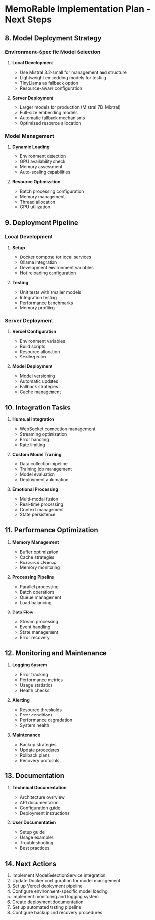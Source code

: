 # MemoRable Implementation Plan - Next Steps

## 8. Model Deployment Strategy

### Environment-Specific Model Selection
1. **Local Development**
   - Use Mistral 3.2-small for management and structure
   - Lightweight embedding models for testing
   - TinyLlama as fallback option
   - Resource-aware configuration

2. **Server Deployment**
   - Larger models for production (Mistral 7B, Mixtral)
   - Full-size embedding models
   - Automatic fallback mechanisms
   - Optimized resource allocation

### Model Management
1. **Dynamic Loading**
   - Environment detection
   - GPU availability check
   - Memory assessment
   - Auto-scaling capabilities

2. **Resource Optimization**
   - Batch processing configuration
   - Memory management
   - Thread allocation
   - GPU utilization

## 9. Deployment Pipeline

### Local Development
1. **Setup**
   - Docker compose for local services
   - Ollama integration
   - Development environment variables
   - Hot reloading configuration

2. **Testing**
   - Unit tests with smaller models
   - Integration testing
   - Performance benchmarks
   - Memory profiling

### Server Deployment
1. **Vercel Configuration**
   - Environment variables
   - Build scripts
   - Resource allocation
   - Scaling rules

2. **Model Deployment**
   - Model versioning
   - Automatic updates
   - Fallback strategies
   - Cache management

## 10. Integration Tasks

1. **Hume.ai Integration**
   - WebSocket connection management
   - Streaming optimization
   - Error handling
   - Rate limiting

2. **Custom Model Training**
   - Data collection pipeline
   - Training job management
   - Model evaluation
   - Deployment automation

3. **Emotional Processing**
   - Multi-modal fusion
   - Real-time processing
   - Context management
   - State persistence

## 11. Performance Optimization

1. **Memory Management**
   - Buffer optimization
   - Cache strategies
   - Resource cleanup
   - Memory monitoring

2. **Processing Pipeline**
   - Parallel processing
   - Batch operations
   - Queue management
   - Load balancing

3. **Data Flow**
   - Stream processing
   - Event handling
   - State management
   - Error recovery

## 12. Monitoring and Maintenance

1. **Logging System**
   - Error tracking
   - Performance metrics
   - Usage statistics
   - Health checks

2. **Alerting**
   - Resource thresholds
   - Error conditions
   - Performance degradation
   - System health

3. **Maintenance**
   - Backup strategies
   - Update procedures
   - Rollback plans
   - Recovery protocols

## 13. Documentation

1. **Technical Documentation**
   - Architecture overview
   - API documentation
   - Configuration guide
   - Deployment instructions

2. **User Documentation**
   - Setup guide
   - Usage examples
   - Troubleshooting
   - Best practices

## 14. Next Actions

1. Implement ModelSelectionService integration
2. Update Docker configuration for model management
3. Set up Vercel deployment pipeline
4. Configure environment-specific model loading
5. Implement monitoring and logging system
6. Create deployment documentation
7. Set up automated testing pipeline
8. Configure backup and recovery procedures